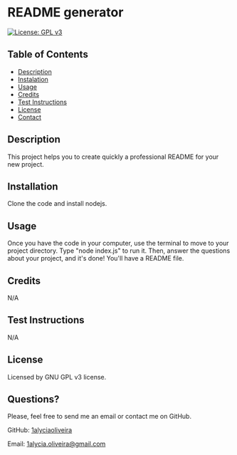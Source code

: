 # README generator

[![License: GPL v3](https://img.shields.io/badge/License-GPLv3-blue.svg)](https://www.gnu.org/licenses/gpl-3.0)
  
## Table of Contents
* [Description](#description)
* [Instalation](#instalation)
* [Usage](#usage)
* [Credits](#credits)
* [Test Instructions](#test-instructions)
* [License](#license)
* [Contact](#contact)

## Description
This project helps you to create quickly a professional README for your new project.

## Installation
Clone the code and install nodejs.

## Usage
Once you have the code in your computer, use the terminal to move to your project directory. Type "node index.js" to run it.  Then, answer the questions about your project, and it's done! You'll have a README file.

## Credits
N/A

## Test Instructions
N/A


## License
Licensed by GNU GPL v3 license.

## Questions?
Please, feel free to send me an email or contact me on GitHub.

GitHub: [1alyciaoliveira](https://github.com/1alyciaoliveira)

Email: 1alycia.oliveira@gmail.com
